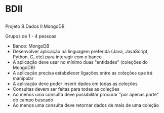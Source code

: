 # BDII
## 
Projeto B.Dados II MongoDB

Grupos de 1 - 4 pessoas
- Banco: MongoDB
- Desenvolver aplicação na linguagem preferida (Java, JavaScript, Python, C, etc) para interagir com o banco
- A aplicação deve usar no mínimo duas "entidades" (coleções do MongoDB)
- A aplicação precisa estabelecer ligações entre as coleções que irá manipular
- A aplicação deve poder inserir dados em todas as coleções
- Consultas devem ser feitas para todas as coleções
- Ao menos uma consulta deve possibilitar procurar "por apenas parte" do campo buscado
- Ao menos uma consulta deve retornar dados de mais de uma coleção
